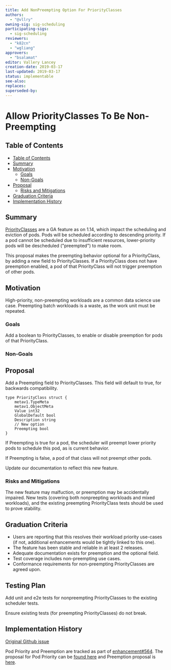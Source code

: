 ```yaml
---
title: Add NonPreempting Option For PriorityClasses
authors:
  - "@vllry"
owning-sig: sig-scheduling
participating-sigs:
  - sig-scheduling
reviewers:
  - "k82cn"
  - "wgliang"
approvers:
  - "bsalamat"
editor: Vallery Lancey
creation-date: 2019-03-17
last-updated: 2019-03-17
status: implementable
see-also:
replaces:
superseded-by:
---
```


# Allow PriorityClasses To Be Non-Preempting

## Table of Contents

* [Table of Contents](#table-of-contents)
* [Summary](#summary)
* [Motivation](#motivation)
    * [Goals](#goals)
    * [Non-Goals](#non-goals)
* [Proposal](#proposal)
    * [Risks and Mitigations](#risks-and-mitigations)
* [Graduation Criteria](#graduation-criteria)
* [Implementation History](#implementation-history)


## Summary

[PriorityClasses](https://kubernetes.io/docs/concepts/configuration/pod-priority-preemption/) are a GA feature as on 1.14,
which impact the scheduling and eviction of pods.
Pods will be scheduled according to descending priority.
If a pod cannot be scheduled due to insufficient resources,
lower-priority pods will be descheduled ("preempted") to make room.

This proposal makes the preempting behavior optional for a PriorityClass,
by adding a new field to PriorityClasses.
If a PriorityClass does not have preemption enabled,
a pod of that PriorityClass will not trigger preemption of other pods.

## Motivation

High-priority, non-preempting workloads are a common data science use case.
Preempting batch workloads is a waste, as the work unit must be repeated.

### Goals

Add a boolean to PriorityClasses,
to enable or disable preemption for pods of that PriorityClass.

### Non-Goals

## Proposal

Add a Preempting field to PriorityClasses.
This field will default to true,
for backwards compatibility.

```
type PriorityClass struct {
	metav1.TypeMeta
	metav1.ObjectMeta
	Value int32
	GlobalDefault bool
	Description string
	// New option
	Preempting bool
}
```

If Preempting is true for a pod,
the scheduler will preempt lower priority pods to schedule this pod,
as is current behavior.

If Preempting is false,
a pod of that class will not preempt other pods.

Update our documentation to reflect this new feature.

### Risks and Mitigations

The new feature may malfuction,
or preemption may be accidentally impaired.
New tests (covering both nonpreepting workloads and mixed workloads),
and the existing preempting PriorityClass tests should be used to prove stability.

## Graduation Criteria

* Users are reporting that this resolves their workload priority use-cases
(if not, additional enhancements would be tightly linked to this one).
* The feature has been stable and reliable in at least 2 releases.
* Adequate documentation exists for preemption and the optional field.
* Test coverage includes non-preempting use cases.
* Conformance requirements for non-preempting PriorityClasses are agreed upon.

## Testing Plan
Add unit and e2e tests for nonpreempting PriorityClasses to the existing scheduler tests.

Ensure existing tests (for preempting PriorityClasses) do not break.

## Implementation History

[Original Github issue](https://github.com/kubernetes/kubernetes/issues/67671)

Pod Priority and Preemption are tracked as part of [enhancement#564](https://github.com/kubernetes/enhancements/issues/564).
The proposal for Pod Priority can be [found here](https://github.com/kubernetes/community/blob/master/contributors/design-proposals/scheduling/pod-priority-api.md)
and Preemption proposal is [here](https://github.com/kubernetes/community/blob/master/contributors/design-proposals/scheduling/pod-preemption.md).
